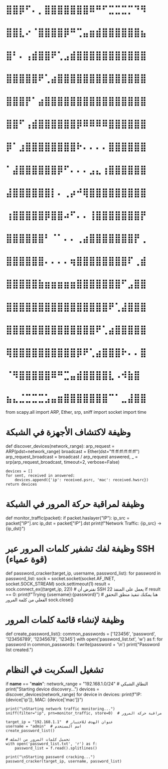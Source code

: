 # ⣿⣿⡿⠋⠄⡀⣿⣿⣿⣿⣿⣿⣿⠿⠛⠋⣉⣉⣉⡉⠙⠻
# ⣿⣿⣇⠔⠈⣿⣿⣿⣿⡿⠛⢉⣤⣶⣾⣿⣿⣿⣿⣿⣿⣦
# ⣿⠃⠄⢠⣾⣿⣿⠟⢁⣠⣾⣿⣿⣿⣿⣿⣿⣿⣿⣿⣿⣿
# ⣿⣿⣿⣿⣿⠟⢁⣴⣿⣿⣿⣿⣿⣿⣿⣿⣿⣿⣿⣿⣿⣿
# ⣿⣿⣿⡟⠁⣴⣿⣿⣿⣿⣿⣿⣿⣿⣿⣿⣿⣿⣿⣿⣿⣿
# ⣿⣿⠋⢠⣾⣿⣿⣿⣿⣿⣿⡿⠿⠿⠿⠿⣿⣿⣿⣿⣿⣿
# ⡿⠁⣰⣿⣿⣿⣿⣿⣿⣿⣿⠗⠄⠄⠄⠄⣿⣿⣿⣿⣿⣿
# ⠁⣼⣿⣿⣿⣿⣿⣿⡿⠋⠄⠄⠄⣠⣄⢰⣿⣿⣿⣿⣿⣿
# ⣼⣿⣿⣿⣿⣿⣿⡇⠄⢀⡴⠚⢿⣿⣿⣿⣿⣿⣿⣿⣿⣿
# ⢰⣿⣿⣿⣿⣿⡿⣿⣿⠴⠋⠄⠄⢸⣿⣿⣿⣿⣿⣿⣿⡟
# ⣿⣿⣿⣿⣿⣿⠃⠈⠁⠄⠄⢀⣴⣿⣿⣿⣿⣿⣿⣿⡟⢀
# ⣿⣿⣿⣿⣿⣿⠄⠄⠄⠄⢶⣿⣿⣿⣿⣿⣿⣿⣿⠏⢀⣾
# ⣿⣿⣿⣿⣿⣷⣶⣶⣶⣶⣶⣿⣿⣿⣿⣿⣿⣿⠋⣠⣿⣿
# ⣿⣿⣿⣿⣿⣿⣿⣿⣿⣿⣿⣿⣿⣿⣿⣿⠟⢁⣼⣿⣿⣿
# ⣿⣿⣿⣿⣿⣿⣿⣿⣿⣿⣿⣿⣿⣿⠟⢁⣴⣿⣿⣿⣿⣿
# ⢿⣿⣿⣿⣿⣿⣿⣿⣿⣿⣿⡿⠟⢁⣴⣿⣿⣿⠗⠄⠄⣿
# ⠈⠻⣿⣿⣿⣿⣿⠿⠛⣉⣤⣾⣿⣿⣿⣿⣇⠠⠺⣷⣿
# ⣦⣄⣈⣉⣉⣉⣡⣤⣶⣿⣿⣿⣿⣿⣿⣿⠉⠁⣀⣼⣿⣿

from scapy.all import ARP, Ether, srp, sniff
import socket
import time

# وظيفة لاكتشاف الأجهزة في الشبكة
def discover_devices(network_range):
    arp_request = ARP(pdst=network_range)
    broadcast = Ether(dst="ff:ff:ff:ff:ff:ff")
    arp_request_broadcast = broadcast / arp_request
    answered, _ = srp(arp_request_broadcast, timeout=2, verbose=False)

    devices = []
    for sent, received in answered:
        devices.append({'ip': received.psrc, 'mac': received.hwsrc})
    return devices

# وظيفة لمراقبة حركة المرور في الشبكة
def monitor_traffic(packet):
    if packet.haslayer("IP"):
        ip_src = packet["IP"].src
        ip_dst = packet["IP"].dst
        print(f"Network Traffic: {ip_src} -> {ip_dst}")

# وظيفة لفك تشفير كلمات المرور عبر SSH (قوة عمياء)
def password_cracker(target_ip, username, password_list):
    for password in password_list:
        sock = socket.socket(socket.AF_INET, socket.SOCK_STREAM)
        sock.settimeout(1)
        result = sock.connect_ex((target_ip, 22))  # نفترض أن SSH يعمل على المنفذ 22
        if result == 0:
            print(f"Trying {username}:{password}")
            # هنا يمكنك تنفيذ منطق التحقق الفعلي من كلمة المرور
        sock.close()

# وظيفة لإنشاء قائمة كلمات المرور
def create_password_list():
    common_passwords = ['123456', 'password', '123456789', '12345678', '12345']
    with open('password_list.txt', 'w') as f:
        for password in common_passwords:
            f.write(password + '\n')
    print("Password list created.")

# تشغيل السكربت في النظام
if __name__ == "__main__":
    network_range = "192.168.1.0/24"  # النطاق الشبكي
    print("Starting device discovery...")
    devices = discover_devices(network_range)
    for device in devices:
        print(f"IP: {device['ip']}, MAC: {device['mac']}")

    print("\nStarting network traffic monitoring...")
    sniff(filter="ip", prn=monitor_traffic, store=0)  # مراقبة حركة المرور

    target_ip = "192.168.1.1"  # عنوان الهدف للاختبار
    username = "admin"  # اسم المستخدم
    create_password_list()

    # تحميل كلمات المرور من الملف
    with open('password_list.txt', 'r') as f:
        password_list = f.read().splitlines()

    print("\nStarting password cracking...")
    password_cracker(target_ip, username, password_list)
